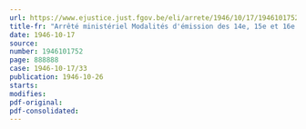 ```yaml
---
url: https://www.ejustice.just.fgov.be/eli/arrete/1946/10/17/1946101752/justel
title-fr: "Arrêté ministériel Modalités d'émission des 14e, 15e et 16e tranches 1946"
date: 1946-10-17
source:
number: 1946101752
page: 888888
case: 1946-10-17/33
publication: 1946-10-26
starts:
modifies:
pdf-original:
pdf-consolidated:
---
```


